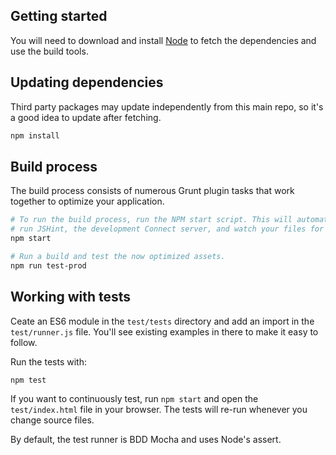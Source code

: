 ## Getting started ##

You will need to download and install [Node](http://nodejs.org/) to fetch the
dependencies and use the build tools.

## Updating dependencies ##

Third party packages may update independently from this main repo, so it's a
good idea to update after fetching.

``` bash
npm install
```

## Build process ##

The build process consists of numerous Grunt plugin tasks that work together
to optimize your application.

``` bash
# To run the build process, run the NPM start script. This will automatically
# run JSHint, the development Connect server, and watch your files for changes.
npm start

# Run a build and test the now optimized assets.
npm run test-prod
```

## Working with tests ##

Ceate an ES6 module in the `test/tests` directory and add an
import in the `test/runner.js` file. You'll see existing examples in there to
make it easy to follow.

Run the tests with:

``` bash
npm test
```

If you want to continuously test, run `npm start` and open the
`test/index.html` file in your browser. The tests will re-run whenever you
change source files.

By default, the test runner is BDD Mocha and uses Node's assert.
